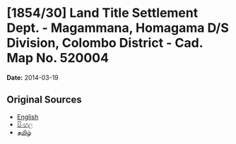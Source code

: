 # [1854/30] Land Title Settlement Dept. - Magammana, Homagama D/S Division, Colombo District - Cad. Map No. 520004

**Date:** 2014-03-19

## Original Sources

- [English](https://documents.gov.lk/view/extra-gazettes/2014/3/1854-30_E.pdf)
- [සිංහල](https://documents.gov.lk/view/extra-gazettes/2014/3/1854-30_S.pdf)
- [தமிழ்](https://documents.gov.lk/view/extra-gazettes/2014/3/1854-30_T.pdf)
